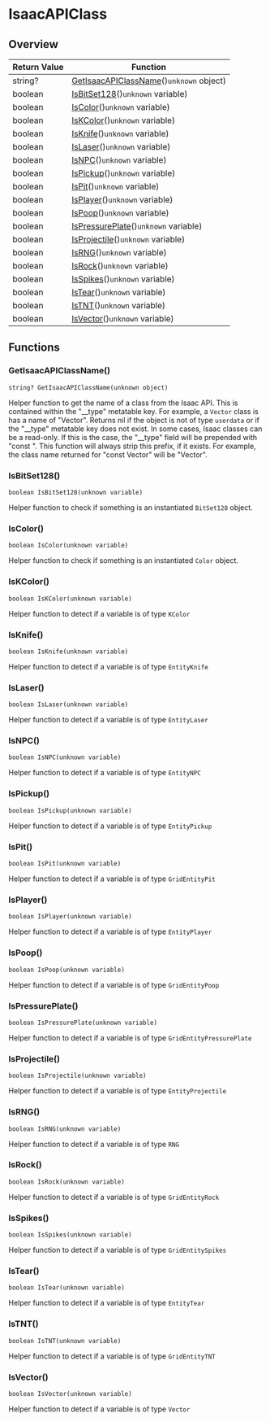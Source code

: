 # IsaacAPIClass

## Overview

| Return Value | Function |
| - | - |
| string? | [GetIsaacAPIClassName](isaacapiclass.md#getisaacapiclassname)()`unknown` object) |
| boolean | [IsBitSet128](isaacapiclass.md#isbitset128)()`unknown` variable) |
| boolean | [IsColor](isaacapiclass.md#iscolor)()`unknown` variable) |
| boolean | [IsKColor](isaacapiclass.md#iskcolor)()`unknown` variable) |
| boolean | [IsKnife](isaacapiclass.md#isknife)()`unknown` variable) |
| boolean | [IsLaser](isaacapiclass.md#islaser)()`unknown` variable) |
| boolean | [IsNPC](isaacapiclass.md#isnpc)()`unknown` variable) |
| boolean | [IsPickup](isaacapiclass.md#ispickup)()`unknown` variable) |
| boolean | [IsPit](isaacapiclass.md#ispit)()`unknown` variable) |
| boolean | [IsPlayer](isaacapiclass.md#isplayer)()`unknown` variable) |
| boolean | [IsPoop](isaacapiclass.md#ispoop)()`unknown` variable) |
| boolean | [IsPressurePlate](isaacapiclass.md#ispressureplate)()`unknown` variable) |
| boolean | [IsProjectile](isaacapiclass.md#isprojectile)()`unknown` variable) |
| boolean | [IsRNG](isaacapiclass.md#isrng)()`unknown` variable) |
| boolean | [IsRock](isaacapiclass.md#isrock)()`unknown` variable) |
| boolean | [IsSpikes](isaacapiclass.md#isspikes)()`unknown` variable) |
| boolean | [IsTear](isaacapiclass.md#istear)()`unknown` variable) |
| boolean | [IsTNT](isaacapiclass.md#istnt)()`unknown` variable) |
| boolean | [IsVector](isaacapiclass.md#isvector)()`unknown` variable) |

## Functions

### GetIsaacAPIClassName()

`string? GetIsaacAPIClassName(unknown object)`

Helper function to get the name of a class from the Isaac API. This is contained within the "__type" metatable key. 
For example, a `Vector` class is has a name of "Vector". 
Returns nil if the object is not of type `userdata` or if the "__type" metatable key does not exist. 
In some cases, Isaac classes can be a read-only. If this is the case, the "__type" field will be prepended with "const ". This function will always strip this prefix, if it exists. For example, the class name returned for "const Vector" will be "Vector". 

### IsBitSet128()

`boolean IsBitSet128(unknown variable)`

Helper function to check if something is an instantiated `BitSet128` object. 

### IsColor()

`boolean IsColor(unknown variable)`

Helper function to check if something is an instantiated `Color` object. 

### IsKColor()

`boolean IsKColor(unknown variable)`

Helper function to detect if a variable is of type `KColor` 

### IsKnife()

`boolean IsKnife(unknown variable)`

Helper function to detect if a variable is of type `EntityKnife` 

### IsLaser()

`boolean IsLaser(unknown variable)`

Helper function to detect if a variable is of type `EntityLaser` 

### IsNPC()

`boolean IsNPC(unknown variable)`

Helper function to detect if a variable is of type `EntityNPC` 

### IsPickup()

`boolean IsPickup(unknown variable)`

Helper function to detect if a variable is of type `EntityPickup` 

### IsPit()

`boolean IsPit(unknown variable)`

Helper function to detect if a variable is of type `GridEntityPit` 

### IsPlayer()

`boolean IsPlayer(unknown variable)`

Helper function to detect if a variable is of type `EntityPlayer` 

### IsPoop()

`boolean IsPoop(unknown variable)`

Helper function to detect if a variable is of type `GridEntityPoop` 

### IsPressurePlate()

`boolean IsPressurePlate(unknown variable)`

Helper function to detect if a variable is of type `GridEntityPressurePlate` 

### IsProjectile()

`boolean IsProjectile(unknown variable)`

Helper function to detect if a variable is of type `EntityProjectile` 

### IsRNG()

`boolean IsRNG(unknown variable)`

Helper function to detect if a variable is of type `RNG` 

### IsRock()

`boolean IsRock(unknown variable)`

Helper function to detect if a variable is of type `GridEntityRock` 

### IsSpikes()

`boolean IsSpikes(unknown variable)`

Helper function to detect if a variable is of type `GridEntitySpikes` 

### IsTear()

`boolean IsTear(unknown variable)`

Helper function to detect if a variable is of type `EntityTear` 

### IsTNT()

`boolean IsTNT(unknown variable)`

Helper function to detect if a variable is of type `GridEntityTNT` 

### IsVector()

`boolean IsVector(unknown variable)`

Helper function to detect if a variable is of type `Vector` 

